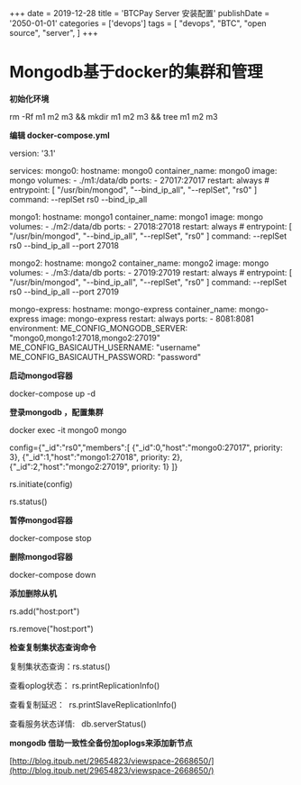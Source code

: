 +++
date = 2019-12-28
title = 'BTCPay Server 安装配置'
publishDate = '2050-01-01'
categories = ['devops']
tags = [
    "devops",
    "BTC",
    "open source",
    "server",
]
+++

# Mongodb基于docker的集群和管理

**初始化环境**

rm -Rf m1 m2 m3 && mkdir m1 m2 m3 && tree m1 m2 m3

**编辑 docker-compose.yml**

version: '3.1'

services:
  mongo0:
    hostname: mongo0
    container_name: mongo0
    image: mongo
    volumes:
      - ./m1:/data/db
    ports:
      - 27017:27017
    restart: always
    # entrypoint: [ "/usr/bin/mongod", "--bind_ip_all", "--replSet", "rs0" ]
    command: --replSet rs0 --bind_ip_all
  
  mongo1:
    hostname: mongo1
    container_name: mongo1
    image: mongo
    volumes:
      - ./m2:/data/db
    ports:
      - 27018:27018
    restart: always
    # entrypoint: [ "/usr/bin/mongod", "--bind_ip_all", "--replSet", "rs0" ]
    command: --replSet rs0 --bind_ip_all --port 27018
 
  mongo2:
    hostname: mongo2
    container_name: mongo2
    image: mongo
    volumes:
      - ./m3:/data/db
    ports:
      - 27019:27019
    restart: always
    # entrypoint: [ "/usr/bin/mongod", "--bind_ip_all", "--replSet", "rs0" ]
    command: --replSet rs0 --bind_ip_all --port 27019

  mongo-express:
    hostname: mongo-express
    container_name: mongo-express
    image: mongo-express
    restart: always
    ports:
      - 8081:8081
    environment:
      ME_CONFIG_MONGODB_SERVER: "mongo0,mongo1:27018,mongo2:27019"
      ME_CONFIG_BASICAUTH_USERNAME: "username"
      ME_CONFIG_BASICAUTH_PASSWORD: "password"

**启动mongod容器**

docker-compose up -d

**登录mongodb ，配置集群**

docker exec -it mongo0 mongo

config={"_id":"rs0","members":[ {"_id":0,"host":"mongo0:27017", priority: 3}, {"_id":1,"host":"mongo1:27018", priority: 2}, {"_id":2,"host":"mongo2:27019", priority: 1} ]}

rs.initiate(config)

rs.status()

**暂停mongod容器**

docker-compose stop

**删除mongod容器**

docker-compose down

**添加删除从机**

rs.add("host:port")

rs.remove("host:port")

**检查复制集状态查询命令**

复制集状态查询：rs.status()

查看oplog状态： rs.printReplicationInfo()

查看复制延迟：  rs.printSlaveReplicationInfo()

查看服务状态详情:   db.serverStatus()

**mongodb 借助一致性全备份加oplogs来添加新节点**

[http://blog.itpub.net/29654823/viewspace-2668650/](http://blog.itpub.net/29654823/viewspace-2668650/)